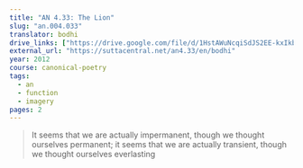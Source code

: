 ```yaml
---
title: "AN 4.33: The Lion"
slug: "an.004.033"
translator: bodhi
drive_links: ["https://drive.google.com/file/d/1HstAWuNcqiSdJS2EE-kxIkbnGV6hVhe_/view?usp=drivesdk"]
external_url: "https://suttacentral.net/an4.33/en/bodhi"
year: 2012
course: canonical-poetry
tags:
  - an
  - function
  - imagery
pages: 2
---
```


> It seems that we are actually impermanent, though we thought ourselves permanent;
it seems that we are actually transient, though we thought ourselves everlasting

